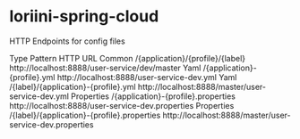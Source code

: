 # loriini-spring-cloud

HTTP Endpoints for config files

Type	    Pattern	                                        HTTP URL
Common	    /{application}/{profile}/{label}	            http://localhost:8888/user-service/dev/master
Yaml	    /{application}-{profile}.yml	                http://localhost:8888/user-service-dev.yml
Yaml	    /{label}/{application}-{profile}.yml	        http://localhost:8888/master/user-service-dev.yml
Properties	/{application}-{profile}.properties	            http://localhost:8888/user-service-dev.properties
Properties	/{label}/{application}-{profile}.properties	    http://localhost:8888/master/user-service-dev.properties

